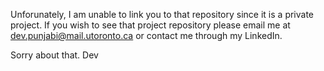 Unforunately, I am unable to link you to that repository since it is a private project.
If you wish to see that project repository please email me at dev.punjabi@mail.utoronto.ca or contact me through my LinkedIn.

Sorry about that.
Dev
